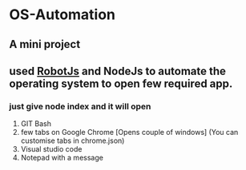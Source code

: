 # OS-Automation
## A mini project 
## used <a href="https://www.npmjs.com/package/robotjs">RobotJs</a> and NodeJs to automate the operating system to open few required app.
### just give <b>node index</b> and it will open 
1. GIT Bash
2. few tabs on Google Chrome [Opens couple of windows]
  (You can customise tabs in chrome.json)
3. Visual studio code
4. Notepad with a message
